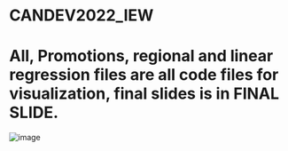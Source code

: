 # CANDEV2022_IEW
# All, Promotions, regional and linear regression files are all code files for visualization, final slides is in FINAL SLIDE.
![image](https://user-images.githubusercontent.com/92187766/162688738-e34de220-1888-47f6-86a1-040b6f3c24c9.png)

